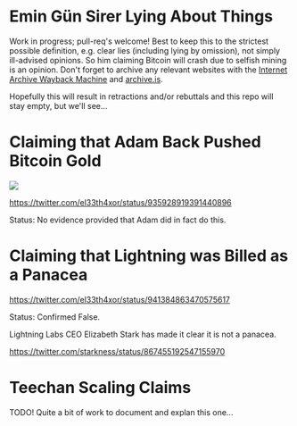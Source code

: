 # Emin Gün Sirer Lying About Things

Work in progress; pull-req's welcome! Best to keep this to the strictest
possible definition, e.g. clear lies (including lying by omission), not simply
ill-advised opinions.  So him claiming Bitcoin will crash due to selfish mining
is an opinion. Don't forget to archive any relevant websites with the [Internet
Archive Wayback Machine](https://web.archive.org) and [archive.is](https://archive.is).

Hopefully this will result in retractions and/or rebuttals and this repo will
stay empty, but we'll see...


# Claiming that Adam Back Pushed Bitcoin Gold

![](twitter.com/el33th4xor/status/935928919391440896/screenshot.png)

https://twitter.com/el33th4xor/status/935928919391440896

Status: No evidence provided that Adam did in fact do this.

# Claiming that Lightning was Billed as a Panacea

https://twitter.com/el33th4xor/status/941384863470575617

Status: Confirmed False.

Lightning Labs CEO Elizabeth Stark has made it clear it is not a panacea.

https://twitter.com/starkness/status/867455192547155970


# Teechan Scaling Claims

TODO! Quite a bit of work to document and explan this one...
